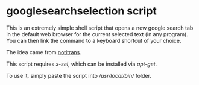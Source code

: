 # googlesearchselection script

This is an extremely simple shell script that opens a new google search tab in
the default web browser for the current selected text (in any program). You can
then link the command to a keyboard shortcut of your choice.

The idea came from 
[notitrans](http://www.webupd8.org/2016/03/translate-any-text-you-select-on-your.html).

This script requires *x-sel*, which can be installed via *apt-get*.

To use it, simply paste the script into */usr/local/bin/* folder.
